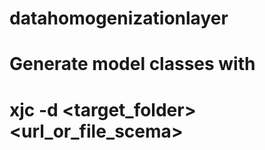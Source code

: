 # datahomogenizationlayer
# Generate model classes with
# xjc -d <target_folder> <url_or_file_scema>